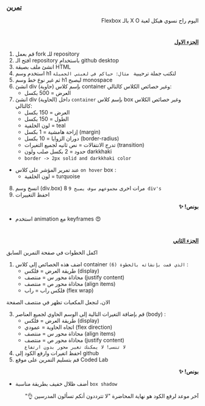 <p dir="rtl">
<h3><a href="https://github.com/kuwaitcodes/UC-web-cw-3">تمرين </a></h3></p>


<p dir="rtl">
اليوم راح نسوي هيكل لعبة X O بالـ Flexbox</p>
<h1></h1>
<p dir="rtl">
 <strong><a href="https://docs.google.com/document/d/1023yXN_P2S3_e7vzJ0kj4QXIqm7U-pkx1L-qUE5mMQA/edit">الجزء الاول</a></strong></p>




1. قم بعمل fork للـ repository
2. افتح الـ repository باستخدام github desktop
3. انشئ ملف بصيقة HTML
4. استخدم وسم h1 لتكتب جملة ترحيبية
` مثال: حياكم في لعبتي الجميلة`
5. ثم غير نوع خط وسم h1 ليصبح monospace
6. انشئ div (حاوية) بإسم كلاس container وغير خصائص الكلاس كالتالي:
    - العرض = 500 بكسل
7. انشئ div داخل (الحاوية) `container` بإسم كلاس box وغير خصائص الكلاس كالتالي:
    - العرض = 150 بكسل
    - الطول = 150 بكسل
    - لون الخلفية = teal
    - إزاحة هامشية = 1 بكسل (margin)
    - دوران الزوايا = 10 بكسل (border-radius)
    - تدرج الانتقالات = نص ثانيه لجميع التغيرات (transition)
    - حدود = 2 بكسل صلب ولون darkkhaki
    - `border -> 2px solid and darkkhaki color` 
  - عند تمرير المؤشر على كلاس `on hover` box :
    - لون الخلفية = turquoise
8. انسخ وسم (div.box) 8 مرات اخرى `مجموعهم سوف يصبح 9 div's` 
9. احفظ التغييرات

<p dir="rtl">
<strong>بونص! ✨</strong></p>

- استخدم animation مع keyframes 😍


<h1></h1>

<p dir="rtl">
 <strong><a href="https://docs.google.com/document/d/1kbnHEY7YcWJmNOUaiURGab-6HFW-0dyDefd08m3XL8k/edit">الجزء الثاني</a></strong></p>

اكمل الخطوات في صفحة التمرين السابق

1. اضف هذه الخصائص إلى كلاس container `الذي قمت بإنشائه بالخطوة (6)`   :
    - طريقة العرض = فلكس (display)
    - محاذاة محور س = منتصف (justify content)
    - محاذاة محور ص = منتصف (align items)
    - فلكس راب = راب (flex wrap)

الان، لنجعل المكعبات تظهر في منتصف الصفحة</br>

3. قم بإضافة التغيرات التالية إلى الوسم الحاوي لجميع العناصر (body) :
    - طريقة العرض = فلكس (display)
    - اتجاه الحاوية = عمودي (flex direction)
    - محاذاة محور س = منتصف (align items)
    - محاذاة محور ص = منتصف (justify content)<br>
	  `لا تنسى! لا يمكنك تغير محور بدون ارتفاع`
4. احفظ اتغيرات وارفع الكود إلى github
5. قم بتسليم التمرين على موقع Coded Lab



 <p dir="rtl">
<strong>بونص! ✨</strong></p>

- أضف ظلال خفيف بطريقة مناسبة `box shadow`


 <p dir="rtl">
آخر موعد لرفع الكود هو نهاية المحاضرة "لا تترددون أنكم تسألون المدرسين 👌"
</p>
